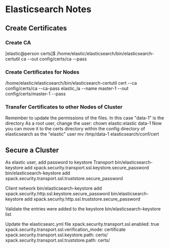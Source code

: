 # Elasticsearch Notes

## Create Certificates
### Create CA
[elastic@person certs]$ /home/elastic/elasticsearch/bin/elasticsearch-certutil ca --out config/certs/ca --pass <set-a-password>

### Create Certificates for Nodes
/home/elastic/elasticsearch/bin/elasticsearch-certutil cert --ca config/certs/ca --ca-pass elastic_la --name master-1 --out config/certs/master-1 --pass <set-a-password>


### Transfer Certificates to other Nodes of Cluster
Remember to update the permissions of the files. In this case "data-1" is the directory
As a root user, change the user: 
chown elastic:elastic data-1
Now you can move it to the certs directory within the config directory of elasticsearch as the "elastic" user
mv /tmp/data-1 elasticsearch/conf/cert

## Secure a Cluster
As elastic user, add password to keystore
Transport
bin/elasticsearch-keystore add xpack.security.transport.ssl.keystore.secure_password
bin/elasticsearch-keystore add xpack.security.transport.ssl.truststore.secure_password

Client network
bin/elasticsearch-keystore add xpack.security.http.ssl.keystore.secure_password
bin/elasticsearch-keystore add xpack.security.http.ssl.truststore.secure_password

Validate the entries were added to the keystore
bin/elasticsearch-keystore list

Update the elasticsearc.yml file
xpack.security.transport.ssl.enabled: true
xpack.security.transport.ssl.verification_mode: certificate 
xpack.security.transport.ssl.keystore.path: certs/<dir-name>
xpack.security.transport.ssl.truststore.path: certs/<dir-name>
